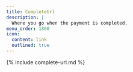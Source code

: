```yaml
---
title: CompleteUrl
description: |
  Where you go when the payment is completed.
menu_order: 1800
icon:
  content: link
  outlined: true
---
```


{% include complete-url.md %}
